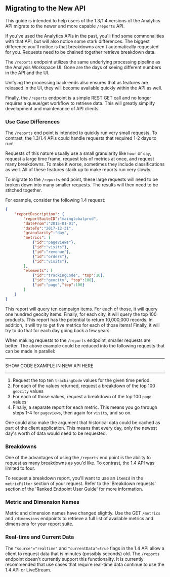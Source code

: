 
## Migrating to the New API

This guide is intended to help users of the 1.3/1.4 versions of the Analytics API migrate to the newer and more capable `/reports` API.

If you've used the Analytics APIs in the past, you'll find some commonalities with that API, but will also notice some stark differences. The biggest difference you'll notice is that breakdowns aren't automatically requested for you. Requests need to be chained together retrieve breakdown data.

The `/reports` endpoint utilizes the same underlying processing pipeline as the Analysis Workspace UI. Gone are the days of seeing different numbers in the API and the UI.

Unifying the processing back-ends also ensures that as features are released in the UI, they will become available quickly within the API as well.

Finally, the `/reports` endpoint is a simple REST GET call and no longer requires a queue/get workflow to retrieve data. This will greatly simplify development and maintenance of API clients.

### Use Case Differences
The `/reports` end point is intended to quickly run very small requests. To contrast, the 1.3/1.4 APIs could handle requests that required 1-2 days to run!

Requests of this nature usually use a small granularity like `hour` or `day`, request a large time frame, request lots of metrics at once, and request many breakdowns. To make it worse, sometimes they include classifications as well. All of these features stack up to make reports run very slowly.

To migrate to the `/reports` end point, these large requests will need to be broken down into many smaller requests. The results will then need to be stitched together.

For example, consider the following 1.4 request:
```json
{
    "reportDescription": {
        "reportSuiteID":"mainglobalprod",
        "dateFrom":"2015-01-01",
        "dateTo":"2017-12-31",
        "granularity":"day",
        "metrics": [
            {"id":"pageviews"},
            {"id":"visits"},
            {"id":"revenue"},
            {"id":"orders"},
            {"id":"visits"},
        ],
        "elements": [
            {"id":"trackingCode", "top":10},
            {"id":"geocity", "top":100},
            {"id":"page","top":100}
        ]
    }
}
```

This report will query ten campaign items. For each of those, it will query one hundred geocity items. Finally, for each city, it will query the top 100 products. This report has the potential to return 10,000,000 records. In addition, it will try to get five metrics for each of those items! Finally, it will try to do that for each day going back a few years.

When making requests to the `/reports` endpoint, smaller requests are better. The above example could be reduced into the following requests that can be made in parallel:

****
SHOW CODE EXAMPLE IN NEW API HERE
****

1. Request the top ten `trackingCode` values for the given time period.
2. For each of the values returned, request a breakdown of the top 100 `geocity` values
3. For each of those values, request a breakdown of the top 100 `page` values
4. Finally, a separate report for each metric. This means you go through steps 1-4 for `pageviews`, then again for `visits`, and so on.

One could also make the argument that historical data could be cached as part of the client application. This means that every day, only the newest day's worth of data would need to be requested.

### Breakdowns
One of the advantages of using the `/reports` end point is the ability to request as many breakdowns as you'd like. To contrast, the 1.4 API was limited to four.

To request a breakdown report, you'll want to use an `itemId` in the `metricFilter` section of your request. Refer to the 'Breakdown requests' section of the 'Ranked Endpoint User Guide' for more information.

### Metric and Dimension Names
Metric and dimension names have changed slightly. Use the GET `/metrics` and `/dimensions` endpoints to retrieve a full list of available metrics and dimensions for your report suite.

### Real-time and Current Data
The `"source"="realtime"` and `"currentData"=true` flags in the 1.4 API allow a client to request data that is minutes (possibly seconds) old. The `/reports` endpoint doesn't currently support this functionality. It is currently recommended that use cases that require real-time data continue to use the 1.4 API or LiveStream.

